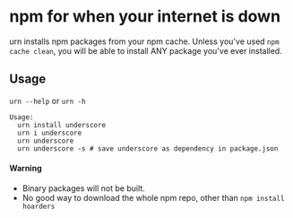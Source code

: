 # npm for when your internet is down

urn installs npm packages from your npm cache. Unless you've used
`npm cache clean`, you will be able to install ANY package you've ever installed.


## Usage

`urn --help` or `urn -h`

```
Usage:
  urn install underscore
  urn i underscore
  urn underscore
  urn underscore -s # save underscore as dependency in package.json
```

#### Warning
- Binary packages will not be built.
- No good way to download the whole npm repo, other than `npm install hoarders`
